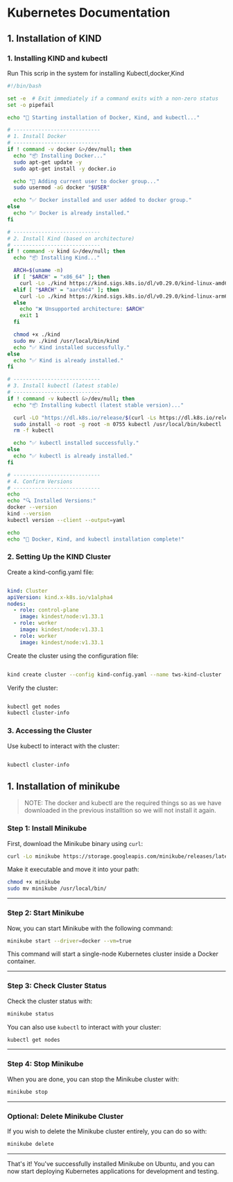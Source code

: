# Kubernetes Documentation  
## 1. Installation of KIND 

### 1. Installing KIND and kubectl
Run This scrip in the system for installing Kubectl,docker,Kind
```bash
#!/bin/bash

set -e  # Exit immediately if a command exits with a non-zero status
set -o pipefail

echo "🚀 Starting installation of Docker, Kind, and kubectl..."

# ----------------------------
# 1. Install Docker
# ----------------------------
if ! command -v docker &>/dev/null; then
  echo "📦 Installing Docker..."
  sudo apt-get update -y
  sudo apt-get install -y docker.io

  echo "👤 Adding current user to docker group..."
  sudo usermod -aG docker "$USER"

  echo "✅ Docker installed and user added to docker group."
else
  echo "✅ Docker is already installed."
fi

# ----------------------------
# 2. Install Kind (based on architecture)
# ----------------------------
if ! command -v kind &>/dev/null; then
  echo "📦 Installing Kind..."

  ARCH=$(uname -m)
  if [ "$ARCH" = "x86_64" ]; then
    curl -Lo ./kind https://kind.sigs.k8s.io/dl/v0.29.0/kind-linux-amd64
  elif [ "$ARCH" = "aarch64" ]; then
    curl -Lo ./kind https://kind.sigs.k8s.io/dl/v0.29.0/kind-linux-arm64
  else
    echo "❌ Unsupported architecture: $ARCH"
    exit 1
  fi

  chmod +x ./kind
  sudo mv ./kind /usr/local/bin/kind
  echo "✅ Kind installed successfully."
else
  echo "✅ Kind is already installed."
fi

# ----------------------------
# 3. Install kubectl (latest stable)
# ----------------------------
if ! command -v kubectl &>/dev/null; then
  echo "📦 Installing kubectl (latest stable version)..."

  curl -LO "https://dl.k8s.io/release/$(curl -Ls https://dl.k8s.io/release/stable.txt)/bin/linux/amd64/kubectl"
  sudo install -o root -g root -m 0755 kubectl /usr/local/bin/kubectl
  rm -f kubectl

  echo "✅ kubectl installed successfully."
else
  echo "✅ kubectl is already installed."
fi

# ----------------------------
# 4. Confirm Versions
# ----------------------------
echo
echo "🔍 Installed Versions:"
docker --version
kind --version
kubectl version --client --output=yaml

echo
echo "🎉 Docker, Kind, and kubectl installation complete!"
```

### 2. Setting Up the KIND Cluster
Create a kind-config.yaml file:

```yaml

kind: Cluster
apiVersion: kind.x-k8s.io/v1alpha4
nodes:
  - role: control-plane
    image: kindest/node:v1.33.1
  - role: worker
    image: kindest/node:v1.33.1
  - role: worker
    image: kindest/node:v1.33.1
```
Create the cluster using the configuration file:

```bash

kind create cluster --config kind-config.yaml --name tws-kind-cluster
```
Verify the cluster:

```bash

kubectl get nodes
kubectl cluster-info
```
### 3. Accessing the Cluster
Use kubectl to interact with the cluster:
```bash

kubectl cluster-info
```

## 1. Installation of minikube  
> NOTE: The docker and kubectl are the required things so as we have downloaded in the previous installtion so we will not install it again.

### Step 1: Install Minikube

First, download the Minikube binary using `curl`:

```bash
curl -Lo minikube https://storage.googleapis.com/minikube/releases/latest/minikube-linux-amd64
```

Make it executable and move it into your path:

```bash
chmod +x minikube
sudo mv minikube /usr/local/bin/
```

---  
### Step 2: Start Minikube

Now, you can start Minikube with the following command:

```bash
minikube start --driver=docker --vm=true 
```

This command will start a single-node Kubernetes cluster inside a Docker container.

---

### Step 3: Check Cluster Status

Check the cluster status with:

```bash
minikube status
```
You can also use `kubectl` to interact with your cluster:

```bash
kubectl get nodes
```

---

### Step 4: Stop Minikube

When you are done, you can stop the Minikube cluster with:

```bash
minikube stop
```

---

### Optional: Delete Minikube Cluster

If you wish to delete the Minikube cluster entirely, you can do so with:

```bash
minikube delete
```

---

That's it! You've successfully installed Minikube on Ubuntu, and you can now start deploying Kubernetes applications for development and testing.
```
